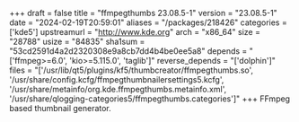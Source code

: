 +++
draft = false
title = "ffmpegthumbs 23.08.5-1"
version = "23.08.5-1"
date = "2024-02-19T20:59:01"
aliases = "/packages/218426"
categories = ['kde5']
upstreamurl = "http://www.kde.org"
arch = "x86_64"
size = "28788"
usize = "84835"
sha1sum = "53cd2591d4a2d2320308e9a8cb7dd4b4be0ee5a8"
depends = "['ffmpeg>=6.0', 'kio>=5.115.0', 'taglib']"
reverse_depends = "['dolphin']"
files = "['/usr/lib/qt5/plugins/kf5/thumbcreator/ffmpegthumbs.so', '/usr/share/config.kcfg/ffmpegthumbnailersettings5.kcfg', '/usr/share/metainfo/org.kde.ffmpegthumbs.metainfo.xml', '/usr/share/qlogging-categories5/ffmpegthumbs.categories']"
+++
FFmpeg based thumbnail generator.